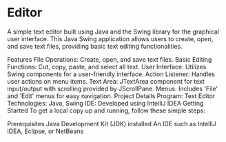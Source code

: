 # Editor
A simple text editor built using Java and the Swing library for the graphical user interface. This Java Swing application allows users to create, open, and save text files, providing basic text editing functionalities.

Features
File Operations: Create, open, and save text files.
Basic Editing Functions: Cut, copy, paste, and select all text.
User Interface: Utilizes Swing components for a user-friendly interface.
Action Listener: Handles user actions on menu items.
Text Area: JTextArea component for text input/output with scrolling provided by JScrollPane.
Menus: Includes 'File' and 'Edit' menus for easy navigation.
Project Details
Program: Text Editor
Technologies: Java, Swing
IDE: Developed using IntelliJ IDEA
Getting Started
To get a local copy up and running, follow these simple steps:

Prerequisites
Java Development Kit (JDK) installed
An IDE such as IntelliJ IDEA, Eclipse, or NetBeans
